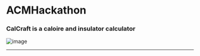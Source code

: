 # ACMHackathon
### CalCraft is a caloire and insulator calculator 
![image]([https://github.com/sierrajanson/ACMHackathon/blob/main/calcraft/src/LogoCalCraft.png])
***
